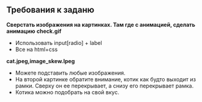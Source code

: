 ## Требования к заданю 
**Сверстать изображения на картинках. Там где с анимацией, сделать анимацию**
**check.gif**
  - Использовать input[radio] + label
  - Все на html+css

**cat.jpeg,image_skew.lpeg**
  - Можете подставить любые изображения.
  - На второй картинке обратите внимание, котик как будто выходит из рамки. Сверху он ее перекрывает, а снизу его перекрывает рамка. 
  - Котика можно подобрать на свой вкус.